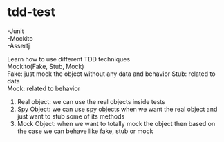 # tdd-test

-Junit  
-Mockito  
-Assertj

Learn how to use different TDD techniques  
Mockito(Fake, Stub, Mock)  
Fake: just mock the object without any data and behavior
Stub: related to data  
Mock: related to behavior  

1. Real object: we can use the real objects inside tests
2. Spy Object: we can use spy objects when we want the real object and just want to stub some of its methods
3. Mock Object: when we want to totally mock the object then based on the case we can behave like fake, stub or mock

